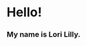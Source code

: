 <html>
  <body>
    <h1>
    Hello!
    </h1>
    <h3>
      My name is Lori Lilly.
    </h3>
  </body>
 </html>
